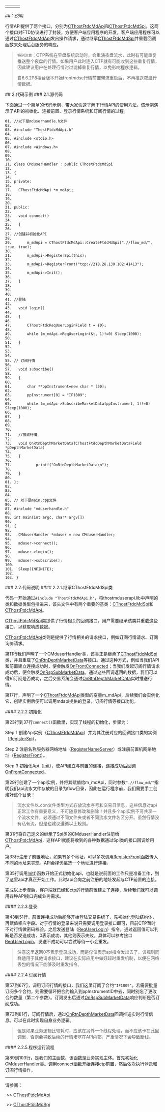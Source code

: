 <table border="0" cellspacing="0" class="square-block" id=""><tbody border="0"><tr border="0"><td class="square-block-left"></td><td class="square-block-content"><div>

</div></td><td class="square-block-right"></td></tr></tbody></table>
<span class="anchor" id="74da8c9d-1801-49c2-b8c1-7e8688cd9ce6"></span>
## 1.说明
<p>行情API提供了两个接口，分别为<a href="../CTHOSTFTDCMDAPI/_CTHOSTFTDCMDAPI/">CThostFtdcMdApi</a>和<a href="../CTHOSTFTDCMDSPI/_CTHOSTFTDCMDSPI/">CThostFtdcMdSpi</a>。这两个接口对FTD协议进行了封装，方便客户端应用程序的开发。客户端应用程序可以通过<a href="../CTHOSTFTDCMDAPI/_CTHOSTFTDCMDAPI/">CThostFtdcMdApi</a>发出操作请求，通过继承<a href="../CTHOSTFTDCMDSPI/_CTHOSTFTDCMDSPI/">CThostFtdcMdSpi</a>并重载回调函数来处理后台服务的响应。</p>
<blockquote>
<p><code>特别注意</code>：CTP系统在早盘系统启动时，会重演夜盘流水，此时有可能重复推送整个夜盘的行情。如果用户此时连入CTP就有可能收到这些重复行情，因此建议用户在处理行情时过滤掉重复行情，以免影响程序逻辑。</p>
<p>自6.6.2P8柜台版本开始front<em>md</em>se行情前置带流重启后，不再推送夜盘行情数据。</p>
</blockquote>
<span class="anchor" id="42ffbd46-13ac-46fa-ac19-605623ba23cf"></span>
## 2.代码示例
<span class="anchor" id="8f94b02a-8b87-42ea-8865-ab0d61109f11"></span>
### 2.1.源代码
<p>下面通过一个简单的代码示例，带大家快速了解下行情API的使用方法。该示例演示了API的初始化、连接前置、登录行情系统和订阅行情的过程。</p>
<pre><code>01. //以下是mduserhandle.h文件
02. 
03. #include "ThostFtdcMdApi.h"
04. 
05. #include &lt;stdio.h&gt;
06. 
07. #include &lt;Windows.h&gt;
08. 
09.  
10. 
11. class CMduserHandler : public CThostFtdcMdSpi
12. 
13. {
14. 
15. private:
16. 
17.   CThostFtdcMdApi *m_mdApi;
18. 
19.  
20. 
21. public:
22. 
23.   void connect()
24. 
25.   {
26. 
27. //创建并初始化API
28. 
29.       m_mdApi = CThostFtdcMdApi::CreateFtdcMdApi(".//flow_md/", true, true);
30. 
31.       m_mdApi-&gt;RegisterSpi(this);
32. 
33.       m_mdApi-&gt;RegisterFront("tcp://218.28.130.102:41413");
34. 
35.       m_mdApi-&gt;Init();
36. 
37.   }
38. 
39.  
40. 
41. //登陆
42. 
43.   void login()
44. 
45.   {
46. 
47.       CThostFtdcReqUserLoginField t = {0};
48. 
49.       while (m_mdApi-&gt;ReqUserLogin(&amp;t, 1)!=0) Sleep(1000);
50. 
51.   }
52. 
53.  
54. 
55. // 订阅行情
56. 
57.   void subscribe()
58. 
59.   {
60. 
61.       char **ppInstrument=new char * [50];
62. 
63.       ppInstrument[0] = "IF1809";
64. 
65.       while (m_mdApi-&gt;SubscribeMarketData(ppInstrument, 1)!=0) Sleep(1000);
66. 
67.   }
68. 
69.  
70. 
71.   //接收行情
72. 
73.   void OnRtnDepthMarketData(CThostFtdcDepthMarketDataField *pDepthMarketData)
74. 
75.   {
76. 
77.           printf("OnRtnDepthMarketData\n");
78. 
79.   }
80. 
81. };
82. 
83.  
84. 
85. // 以下是main.cpp文件
86. 
87. #include "mduserhandle.h"
88. 
89. int main(int argc, char* argv[])
90. 
91. {
92. 
93.   CMduserHandler *mduser = new CMduserHandler;
94. 
95.   mduser-&gt;connect();
96. 
97.   mduser-&gt;login();
98. 
99.   mduser-&gt;subscribe();
100.    
101.  Sleep(INFINITE);
102.    
103. }
</code></pre>
<span class="anchor" id="45fec1b0-b71b-4a41-b65b-83ebf71f0c8a"></span>
### 2.2.代码说明
<span class="anchor" id="9083e71d-e3e1-4b3a-afab-ab7bc487eb9e"></span>
#### 2.2.1.继承CThostFtdcMdSpi类
<p>代码一开始通过<code>#include "ThostFtdcMdApi.h"</code>，将thostmduserapi.lib中声明的类和数据类型包括进来，该头文件中有两个重要的基类：<a href="../CTHOSTFTDCMDSPI/_CTHOSTFTDCMDSPI/">CThostFtdcMdSpi</a>和<a href="../CTHOSTFTDCMDAPI/_CTHOSTFTDCMDAPI/">CThostFtdcMdApi</a>。</p>
<p><a href="../CTHOSTFTDCMDSPI/_CTHOSTFTDCMDSPI/">CThostFtdcMdSpi</a>类提供了行情相关的回调接口，用户需要继承该类并重载这些接口，以获取响应数据。</p>
<p><a href="../CTHOSTFTDCMDAPI/_CTHOSTFTDCMDAPI/">CThostFtdcMdApi</a>类则是提供了行情相关的请求接口，例如订阅行情请求、订阅询价请求。</p>
<p>第11行我们声明了一个CMduserHandler类，该类正是继承了<a href="../CTHOSTFTDCMDSPI/_CTHOSTFTDCMDSPI/">CThostFtdcMdSpi</a>类，并且重载了<a href="../CTHOSTFTDCMDSPI/ONRTNDEPTHMARKETDATA/">OnRtnDepthMarketData</a>等接口。通过这种方式，例如当我们API和前置建立连接成功时，便会触发<a href="../CTHOSTFTDCMDSPI/ONFRONTCONNECTED/">OnFrontConnected</a>；当我们发起订阅行情请求成功后，便会触发<a href="../CTHOSTFTDCMDSPI/ONRSPSUBMARKETDATA/">OnRspSubMarketData</a>。通过这些回调返回的数据，我们可以得知订阅是否成功，之后交易系统会通过<a href="../CTHOSTFTDCMDSPI/ONRTNDEPTHMARKETDATA/">OnRtnDepthMarketData</a>实时推送行情。</p>
<p>第17行，声明了一个<a href="../CTHOSTFTDCMDAPI/_CTHOSTFTDCMDAPI/">CThostFtdcMdApi</a>类型的变量m_mdApi，后续我们会实例化它，创建实例后便可以调用mdapi提供的登录，订阅行情等接口功能。</p>
<span class="anchor" id="a23261e4-0923-448e-9da7-b284cab2aad5"></span>
#### 2.2.2.初始化
<p>第23行到37行<code>connect()</code>函数里，实现了线程的初始化，步骤为：</p>
<p class="step-para"><span class="step-mark">Step 1</span> 创建Api实例（<a href="../CTHOSTFTDCMDAPI/_CTHOSTFTDCMDAPI/">CThostFtdcMdApi</a>）并为其注册对应的回调接口类的实例（<a href="../CTHOSTFTDCMDAPI/REGISTERSPI/">RegisterSpi</a>）。</p>
<p class="step-para"><span class="step-mark">Step 2</span> 注册名称服务器网络地址（<a href="../CTHOSTFTDCMDAPI/REGISTERNAMESERVER/">RegisterNameServer</a>）或注册前置机网络地址（<a href="../../JYJK/CTHOSTFTDCTRADERSPI/REGISTERFRONT/">RegisterFront</a>）。</p>
<p class="step-para"><span class="step-mark">Step 3</span> 初始化Api（<a href="../CTHOSTFTDCMDAPI/INIT/">Init</a>），使API建立与前置的连接，连接成功后回调<a href="../CTHOSTFTDCMDSPI/ONFRONTCONNECTED/">OnFrontConnected</a>。</p>
<p>第29行创建了一个api实例，并将其赋值给m_mdApi，同时参数<code>".//flow_md/"</code>指明我们api流水文件存放的目录为flow目录，因此在运行程序前，我们需要手工创建好这个目录！</p>
<blockquote>
<p>流水文件以.con文件类型方式存放流水序号和交易日信息，这些信息对api正常工作有重要意义，不可随意修改和删除！并且多个api实例不可共享一个流水文件，必须通过不同文件夹或者不同流水文件名区分开。虽然行情没有私有流，但是也建议遵循以上规则。</p>
</blockquote>
<p>第31行将自己定义的继承了Spi类的CMduserHandler注册给<a href="../CTHOSTFTDCMDAPI/_CTHOSTFTDCMDAPI/">CThostFtdcMdApi</a>，这样API就能将收到的各种数据通过Spi类的接口回调给用户。</p>
<p>第33行注册了前置地址，如果有多个地址，可以多次调用<a href="../../JYJK/CTHOSTFTDCTRADERSPI/REGISTERFRONT/">RegisterFront</a>函数传入不同的地址来实现。API会择优挑选一个地址进行连接。</p>
<p>第35行调用<a href="../CTHOSTFTDCMDAPI/INIT/">Init</a>()函数开始正式初始化api，也就是说前面的工作只是准备工作，到了这里api才真正开始工作。此时api会向之前注册的地址发起与CTP前置的连接。</p>
<p>完成以上步骤后，客户端就已经和ctp的行情前置建立了连接，后续我们就可以调用各种API接口完成业务需求。</p>
<span class="anchor" id="7c7e4c0a-e398-4a31-a7f6-a7a4608710de"></span>
#### 2.2.3.登录
<p>第43到51行，前置连接成功后能够开始登陆交易系统了，先初始化登陆结构体，再赋值相应字段。对于行情的登录来说只需要调用登录接口即可，目前CTP暂时不对行情做密码校验。之后发送登陆（<a href="../../JYJK/CTHOSTFTDCTRADERSPI/REQUSERLOGIN/">ReqUserLogin</a>）指令。通过返回值可以判断是否发送成功，0表示成功，其他则表示失败，具体可以参考接口<a href="../CTHOSTFTDCMDAPI/REQUSERLOGIN/">ReqUserLogin</a>。发送不成功可以尝试等待一小会重发。</p>
<blockquote>
<p>注意这里返回0不表示登录成功，而是仅仅表示api指令发出去了。该规则同样适用于其他请求接口，建议在实际应用中做好超时重发机制，以便在网络丢包的情况下能够及时重发指令。</p>
</blockquote>
<span class="anchor" id="98ebb0a0-c91f-4a06-9587-1c8335882deb"></span>
#### 2.2.4.订阅行情
<p>第57到67行，调用订阅行情的接口，我们这里订阅了合约<code>"IF1809"</code>。若需要批量订阅多个合约，则需要循环把合约输入到ppInstrumentID中去，同时别忘了更改合约数量（第二个参数）。订阅发出后通过<a href="../CTHOSTFTDCMDSPI/ONRSPSUBMARKETDATA/">OnRspSubMarketData</a>响应判断是否订阅成功。</p>
<p>第73到81行，订阅行情后，通过<a href="../CTHOSTFTDCMDSPI/ONRTNDEPTHMARKETDATA/">OnRtnDepthMarketData</a>回调推送实时行情信息。可以在此时实现自身业务逻辑。</p>
<blockquote>
<p>但是如果业务逻辑比较耗时，应该在另外一个线程处理，而不应该卡在此回调里，否则会导致后续的行情堵塞在API内部，严重情况下会导致断线。</p>
</blockquote>
<span class="anchor" id="058a528e-c2f3-4d89-b4f3-0f3dcedea50f"></span>
#### 2.2.5.程序运行流程
<p>第89到103行，是我们的主函数，该函数是业务实现主体。首先初始化CMduserHandler类。调用connect函数开始连接ctp前置，然后依次执行登录和订阅行情操作。</p>
<div class="sub-links-list" style="text-indent:0px;"><hr class="SubLinksListLine"/>
<p class="sub-links-list-header">请参阅：</p>
<p class="sub-links-paragraph"> &gt;&gt; <a class="sub-links-action" href="../CTHOSTFTDCMDAPI/_CTHOSTFTDCMDAPI/">CThostFtdcMdApi</a></p>
<p class="sub-links-paragraph"> &gt;&gt; <a class="sub-links-action" href="../CTHOSTFTDCMDSPI/_CTHOSTFTDCMDSPI/">CThostFtdcMdSpi</a></p>
</div>
